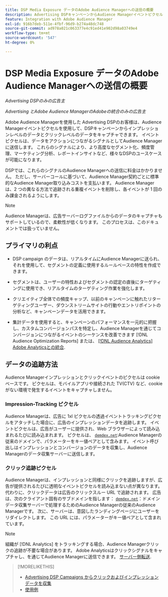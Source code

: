 ```yaml
---
title: DSP Media Exposure データのAdobe Audience Managerへの送信の概要
description: Advertising DSPキャンペーンからAudience Managerイベントピクセルを使用してインプレッションレベルおよびクリックレベルのデータをキャプチャする方法を説明します
feature: Integration with Adobe Audience Manager
exl-id: 916b7deb-511e-4fbf-96d9-b274a48dc748
source-git-commit: ad978a021c063377e4c91ed41e902d98a03749e4
workflow-type: tm+mt
source-wordcount: '547'
ht-degree: 0%

---
```


# DSP Media Exposure データのAdobe Audience Managerへの送信の概要

*Advertising DSPのみの広告主*

*Advertising とAdobe Audience ManagerのAdobeの統合のみの広告主*

Adobe Audience Managerを使用した Advertising DSPのお客様は、Audience Managerイベントピクセルを使用して、DSPキャンペーンからインプレッションレベルのデータとクリックレベルのデータをキャプチャできます。 イベントピクセルは、データをアクションにつながるシグナルとしてAudience Managerに送信します。 これらのシグナルにより、より高度なセグメント化、頻度管理、マーケティング分析、レポートインサイトなど、様々なDSPのユースケースが可能になります。

DSPでは、これらのシグナルのAudience Managerへの送信に料金はかかりません。 ただし、サーバーコールに基づいて、Audience Manager契約ごとに標準的なAudience Manager取り込みコストを支払います。 Audience Managerは、2 つの異なる方法で追跡される重複イベントを削除し、各イベントが 1 回のみ課金されるようにします。

>[!NOTE]
>
> Audience Managerは、広告サーバーログファイルからのデータのキャプチャもサポートしているので、柔軟性が低くなります。 このプロセスは、このドキュメントでは扱っていません。

## プライマリの利点

* DSP campaign のデータは、リアルタイムにAudience Managerに送られ、それを使用して、セグメントの定義に使用するルールベースの特性を作成できます。

* セグメントは、ユーザーの特性およびセグメントの認定の直後にターゲティングに使用でき、リアルタイムのターゲティング作業を強化します。

* クリエイティブ全体での頻度キャップ、以前のキャンペーンに触れたリターゲティングユーザー、ダウンストリームサイトの行動やエントリポイントの分析など、キャンペーンデータを活用できます。

* 集計データを使用すると、キャンペーンのパフォーマンスを一元的に把握し、カスタムコンバージョンパスを特定し、Audience Managerを通じてコンバージョンにつながるイベントのシーケンスを改善できます [!DNL Audience Optimization Reports] または、 [[!DNL Audience Analytics] Adobe Analyticsとの統合](/help/integrations/audience-manager/audience-analytics.md).

## データの追跡方法

Audience Managerインプレッションとクリックイベントのピクセルは cookie ベースです。 ピクセルは、モバイルアプリや接続された TV(CTV) など、cookie がない環境で発生するイベントをキャプチャしません。

### Impression-Tracking ピクセル

Audience Managerは、広告に 1xl ピクセルの透過イベントトラッキングピクセルをアタッチした場合に、広告のインプレッションデータを追跡します。 イベントピクセルは、広告がユーザーに提供され、Web ブラウザーによって読み込まれるたびに読み込まれます。 ピクセルは、 [`demdex.net`](https://experienceleague.adobe.com/docs/audience-manager/user-guide/reference/demdex-calls.html):Audience Managerの従来のドメインで、パラメーターをキー値ペアとして含みます。 イベント呼び出しはインプレッションとコンバージョンのデータを収集し、Audience Managerのデータ収集サーバーに送信します。

### クリック追跡ピクセル

Audience Managerは、インプレッションと同様にクリックを追跡しますが、広告が提供されるたびに透明なイベントピクセルを読み込まない点が異なります。 代わりに、クリックデータは広告のクリックスルー URL で追跡されます。 広告は、次のクライアント固有のサブドメインを指します： [`demdex.net`](https://experienceleague.adobe.com/docs/audience-manager/user-guide/reference/demdex-calls.html)：ドメインデータ収集サーバーで処理するためのAudience Managerの従来のAudience Managerです。 次に、サーバーは、意図したランディングページにユーザーをリダイレクトします。 この URL には、パラメーターがキー値ペアとして含まれています。

>[!NOTE]
>
>組織が [!DNL Analytics] をトラッキングする場合、Audience Managerクリックの追跡が不要な場合があります。 Adobe Analyticsはクリックシグナルをキャプチャし、を通じてAudience Managerに送信できます。 [サーバー側転送](https://experienceleague.adobe.com/docs/analytics/admin/admin-tools/server-side-forwarding/ssf.html).

>[!MORELIKETHIS]
>
>* [Advertising DSP Campaigns からクリックおよびインプレッションデータを収集](collect.md)
>* [使用例](use-cases.md)

